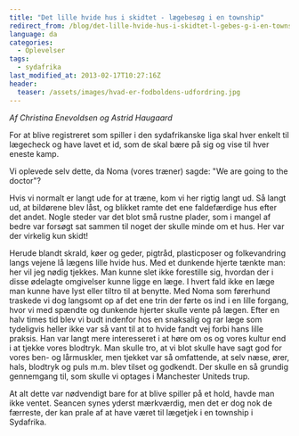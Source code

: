 ```yaml
---
title: "Det lille hvide hus i skidtet - lægebesøg i en township"
redirect_from: /blog/det-lille-hvide-hus-i-skidtet-l-gebes-g-i-en-township
language: da
categories:
  - Oplevelser
tags:
  - sydafrika
last_modified_at: 2013-02-17T10:27:16Z
header:
  teaser: /assets/images/hvad-er-fodboldens-udfordring.jpg
---
```


_Af Christina Enevoldsen og Astrid Haugaard_

For at blive registreret som spiller i den sydafrikanske liga skal hver enkelt til lægecheck og have lavet et id, som de skal bære på sig og vise til hver eneste kamp.

Vi oplevede selv dette, da Noma (vores træner) sagde: "We are going to the doctor"?

Hvis vi normalt er langt ude for at træne, kom vi her rigtig langt ud. Så langt ud, at bildørene blev låst, og blikket ramte det ene faldefærdige hus efter det andet. Nogle steder var det blot små rustne plader, som i mangel af bedre var forsøgt sat sammen til noget der skulle minde om et hus. Her var der virkelig kun skidt!

Herude blandt skrald, køer og geder, pigtråd, plasticposer og folkevandring langs vejene lå lægens lille hvide hus. Med et dunkende hjerte tænkte man: her vil jeg nødig tjekkes. Man kunne slet ikke forestille sig, hvordan der i disse ødelagte omgivelser kunne ligge en læge. I hvert fald ikke en læge man kunne have lyst eller tiltro til at benytte. Med Noma som førerhund traskede vi dog langsomt op af det ene trin der førte os ind i en lille forgang, hvor vi med spændte og dunkende hjerter skulle vente på lægen. Efter en halv times tid blev vi budt indenfor hos en snaksalig og rar læge som tydeligvis heller ikke var så vant til at to hvide fandt vej forbi hans lille praksis. Han var langt mere interesseret i at høre om os og vores kultur end i at tjekke vores blodtryk. Man skulle tro, at vi blot skulle have sagt god for vores ben- og lårmuskler, men tjekket var så omfattende, at selv næse, ører, hals, blodtryk og puls m.m. blev tilset og godkendt. Der skulle en så grundig gennemgang til, som skulle vi optages i Manchester Uniteds trup.

At alt dette var nødvendigt bare for at blive spiller på et hold, havde man ikke ventet. Seancen synes yderst mærkværdig, men det er dog nok de færreste, der kan prale af at have været til lægetjek i en township i Sydafrika.
